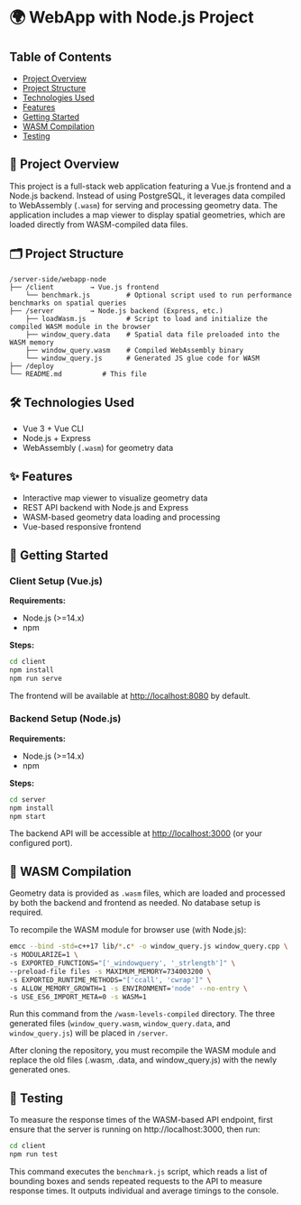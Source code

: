 # 🌍 WebApp with Node.js Project

## Table of Contents

- [Project Overview](#-project-overview)
- [Project Structure](#-project-structure)
- [Technologies Used](#-technologies-used)
- [Features](#-features)
- [Getting Started](#-getting-started)
- [WASM Compilation](#-wasm-compilation)
- [Testing](#-testing)

## 📄 Project Overview

This project is a full-stack web application featuring a Vue.js frontend and a Node.js backend. Instead of using PostgreSQL, it leverages data compiled to WebAssembly (`.wasm`) for serving and processing geometry data. The application includes a map viewer to display spatial geometries, which are loaded directly from WASM-compiled data files.

## 🗂 Project Structure

```
/server-side/webapp-node
├── /client         → Vue.js frontend  
    └── benchmark.js         # Optional script used to run performance benchmarks on spatial queries
├── /server         → Node.js backend (Express, etc.)  
    ├── loadWasm.js          # Script to load and initialize the compiled WASM module in the browser 
    ├── window_query.data    # Spatial data file preloaded into the WASM memory
    ├── window_query.wasm    # Compiled WebAssembly binary
    └── window_query.js      # Generated JS glue code for WASM
├── /deploy
└── README.md          # This file
```

## 🛠 Technologies Used

- Vue 3 + Vue CLI
- Node.js + Express
- WebAssembly (`.wasm`) for geometry data

## ✨ Features

- Interactive map viewer to visualize geometry data
- REST API backend with Node.js and Express
- WASM-based geometry data loading and processing
- Vue-based responsive frontend

## 🚀 Getting Started

### Client Setup (Vue.js)

**Requirements:**

- Node.js (>=14.x)
- npm

**Steps:**

```sh
cd client
npm install
npm run serve
```

The frontend will be available at [http://localhost:8080](http://localhost:8080) by default.

### Backend Setup (Node.js)

**Requirements:**

- Node.js (>=14.x)
- npm

**Steps:**

```sh
cd server
npm install
npm start
```

The backend API will be accessible at [http://localhost:3000](http://localhost:3000) (or your configured port).

## 🧩 WASM Compilation

Geometry data is provided as `.wasm` files, which are loaded and processed by both the backend and frontend as needed. No database setup is required.

To recompile the WASM module for browser use (with Node.js):

```sh
emcc --bind -std=c++17 lib/*.c* -o window_query.js window_query.cpp \
-s MODULARIZE=1 \ 
-s EXPORTED_FUNCTIONS="['_windowquery', '_strlength']" \
--preload-file files -s MAXIMUM_MEMORY=734003200 \
-s EXPORTED_RUNTIME_METHODS="['ccall', 'cwrap']" \
-s ALLOW_MEMORY_GROWTH=1 -s ENVIRONMENT='node' --no-entry \
-s USE_ES6_IMPORT_META=0 -s WASM=1
```

Run this command from the `/wasm-levels-compiled` directory.
The three generated files (`window_query.wasm`, `window_query.data`, and `window_query.js`) will be placed in `/server`.

After cloning the repository, you must recompile the WASM module and replace the old files (.wasm, .data, and window_query.js) with the newly generated ones.

## 🧪 Testing

To measure the response times of the WASM-based API endpoint, first ensure that the server is running on http://localhost:3000, then run:

```sh
cd client
npm run test
```

This command executes the `benchmark.js` script, which reads a list of bounding boxes and sends repeated requests to the API to measure response times. It outputs individual and average timings to the console.
